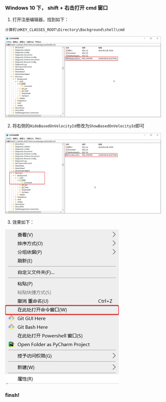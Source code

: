 ### Windows 10 下， shift + 右击打开 cmd 窗口

1. 打开注册编辑器，找到如下：
```
计算机\HKEY_CLASSES_ROOT\Directory\Background\shell\cmd
```
![](Windows_191029_files/1.png)

2. 将右侧的`HideBasedOnVelocityId`修改为`ShowBasedOnVelocityId`即可

![](Windows_191029_files/2.png)

3. 效果如下：

![](Windows_191029_files/3.png)

### finsh!
